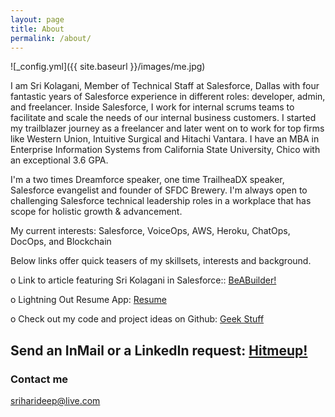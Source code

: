 ```yaml
---
layout: page
title: About
permalink: /about/
---
```

![_config.yml]({{ site.baseurl }}/images/me.jpg)

I am Sri Kolagani, Member of Technical Staff at Salesforce, Dallas with four fantastic years of Salesforce experience in different roles: developer, admin, and freelancer. Inside Salesforce, I work for internal scrums teams to facilitate and scale the needs of our internal business customers. I started my trailblazer journey as a freelancer and later went on to work for top firms like Western Union, Intuitive Surgical and Hitachi Vantara. I have an MBA in Enterprise Information Systems from California State University, Chico with an exceptional 3.6 GPA. 

I'm a two times Dreamforce speaker, one time TrailheaDX speaker, Salesforce evangelist and founder of SFDC Brewery. I'm always open to challenging Salesforce technical leadership roles in a workplace that has scope for holistic growth & advancement. 

My current interests: Salesforce, VoiceOps, AWS, Heroku, ChatOps, DocOps, and Blockchain 

Below links offer quick teasers of my skillsets, interests and background.

o Link to article featuring Sri Kolagani in Salesforce:: [BeABuilder!](https://t.co/PqDKpq7Lmc)

o	Lightning Out Resume App: [Resume](https://goo.gl/ArFF3M)

o	Check out my code and project ideas on Github: [Geek Stuff](https://www.sfdcbrewery.github.io)

## Send an InMail or a LinkedIn request: [Hitmeup!](https://www.Linkedin.com/in/sriharideep)

### Contact me

[sriharideep@live.com](mailto:sriharideep@live.com)

